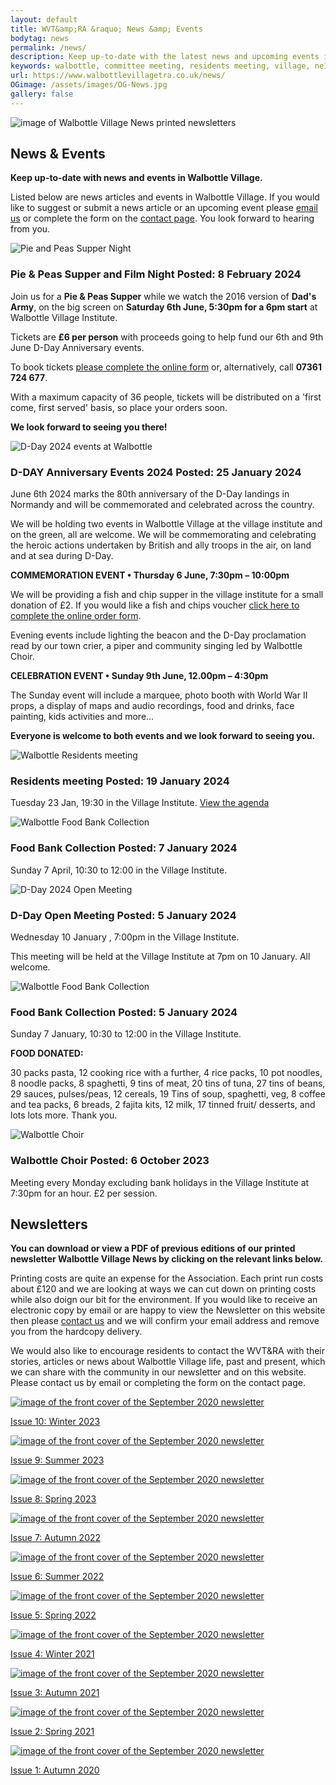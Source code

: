 ```yaml
---
layout: default
title: WVT&amp;RA &raquo; News &amp; Events
bodytag: news
permalink: /news/
description: Keep up-to-date with the latest news and upcoming events in Walbottle Village including download links for the printed newsletter.
keywords: walbottle, committee meeting, residents meeting, village, ne15 8, news, events, news and events, walbottle choir, food bank, foodbank, newsletter, pdf, download
url: https://www.walbottlevillagetra.co.uk/news/
OGimage: /assets/images/OG-News.jpg
gallery: false
---
```

<div class="container-fluid">
	<div class="row">
		<div class="mastImg">
			<img src="/assets/images/masthead-news.jpg" class="img-responsive" alt="image of Walbottle Village News printed newsletters"/>
		</div>
	</div>
</div>
<div class="container-fluid groups"> <!-- container-fluid -->
	<div class="row"> <!-- row -->
		<div class="col-sm-1 col-xs-0"></div>
		<div class="col-sm-10 col-xs-12 mainPanel">
			<div class="row">
				<div class="col-xs-12">
					<h2>News &amp; Events</h2>
					<p><strong>Keep up-to-date with news and events in Walbottle Village.</strong></p>
					<p>Listed below are news articles and events in Walbottle Village. If you would like to suggest or submit a news article or an upcoming event please <a href="mailto:newsletter@walbottlevillagetra.co.uk?Subject=News%20&amp;%20Events" title="email WVT&amp;RA with your news or event">email us</a> or complete the form on the <a href="/contact/" title="visit the WVT&amp;RA contact page" target="_self">contact page</a>. You look forward to hearing from you.</p>
				</div>
			</div>
			<div class="col-xs-12 eventWrap">
				<div class="row" id="pie-peas">
					<div class="article">
						<div class="col-sm-3 col-xs-12">
							<img src="/assets/images/D-DAY-FilmNight-868x414.jpg" loading="lazy" alt="Pie and Peas Supper Night" class="img-responsive" loading="lazy">
						</div>
						<div class="col-sm-9 col-xs-12">
							<h3>Pie &amp; Peas Supper and Film Night <span>Posted: 8 February 2024</span></h3>
							<p>Join us for a <strong>Pie &amp; Peas Supper</strong> while we watch the 2016 version of <strong>Dad's Army</strong>, on the big screen on <strong>Saturday 6th June, 5:30pm for a 6pm start</strong> at Walbottle Village Institute.</p>
							<p>Tickets are <strong>&pound;6 per person</strong> with proceeds going to help fund our 6th and 9th June D-Day Anniversary events.</p>
<p>To book tickets <a href="https://docs.google.com/forms/d/1k9PPXc_Q26jfObUPDbKfxeTCLdhTh0f-bRz3kslEPHk/viewform?edit_requested=true" target="_blank" title="open the order form in a new window">please complete the online form</a> or, alternatively, call <strong>07361 724 677</strong>.</p>
							<p>With a maximum capacity of 36 people, tickets will be distributed on a 'first come, first served' basis, so place your orders soon.</p>
<p><strong>We look forward to seeing you there!</strong></p>
						</div>
					</div>
				</div>
				<div class="row" id="d-day-events">
					<div class="article">
						<div class="col-sm-3 col-xs-12">
							<img src="/assets/images/D-DAY-events-868x414.jpg" loading="lazy" alt="D-Day 2024 events at Walbottle" class="img-responsive" loading="lazy">
						</div>
						<div class="col-sm-9 col-xs-12">
							<h3>D-DAY Anniversary Events 2024 <span>Posted: 25 January 2024</span></h3>
							<p>June 6th 2024 marks the 80th anniversary of the D-Day landings in Normandy and will be commemorated and celebrated across the country.</p>
							<p>We will be holding two events in Walbottle Village at the village institute and on the green, all are welcome. We will be commemorating and celebrating the heroic actions undertaken by British and ally troops in the air, on land and at sea during D-Day.</p>
<p><strong>COMMEMORATION EVENT • Thursday 6 June, 7:30pm – 10:00pm</strong></p>
<p>We will be providing a fish and chip supper in the village institute for a small donation of £2. If you would like a fish and chips voucher <a href="https://docs.google.com/forms/d/e/1FAIpQLSd1qQ7BH_qadeOUoZorrwmct0wv-hYV6TAYJaSXptJNKpe7sQ/viewform" target="_blank" title="open the order form in a new window">click here to complete the online order form</a>.</p>
							<p>Evening events include lighting the beacon and the D-Day proclamation read by our town crier, a piper and community singing led by Walbottle Choir.</p>
							<p><strong>CELEBRATION EVENT • Sunday 9th June, 12.00pm – 4:30pm</strong></p>
<p>The Sunday event will include a marquee, photo booth with World War II props, a display of maps and audio recordings, food and drinks, face painting, kids activities and more&hellip;</p>

<p><strong>Everyone is welcome to both events and we look forward to seeing you.</strong></p>
						</div>
					</div>
				</div>
				<div class="row" id="meeting">
					<div class="article">
						<div class="col-sm-3 col-xs-12">
								<img src="/assets/images/ResidentsMeeting-Website-868x414-Green.jpg" loading="lazy" alt="Walbottle Residents meeting" class="img-responsive" loading="lazy">
							</div>
							<div class="col-sm-9 col-xs-12">
								<h3>Residents meeting <span>Posted: 19 January 2024</span></h3>
								<p>Tuesday 23 Jan, 19:30 in the Village Institute. <a href="/assets/pdf/240123 - WVTRA Committee Meeting Agenda.docx.pdf" title="agenda">View the agenda</a> </p>
							</div>
						</div>
					</div>
					<div class="row" id="foodbank">
						<div class="article">
							<div class="col-sm-3 col-xs-12">
								<img src="/assets/images/foodbank.jpg" loading="lazy" alt="Walbottle Food Bank Collection" class="img-responsive" loading="lazy">
							</div>
							<div class="col-sm-9 col-xs-12">
								<h3>Food Bank Collection <span>Posted: 7 January 2024</span></h3>
								<p>Sunday 7 April, 10:30 to 12:00 in the Village Institute.</p>
							</div>
						</div>
					</div>
					<div class="row" id="DDay">
						<div class="article">
							<div class="col-sm-3 col-xs-12">
								<img src="/assets/images/DDay.jpg" loading="lazy" alt="D-Day 2024 Open Meeting" class="img-responsive" loading="lazy">
							</div>
							<div class="col-sm-9 col-xs-12">
								<h3>D-Day Open Meeting <span>Posted: 5 January 2024</span></h3>
								<p>Wednesday 10 January , 7:00pm  in the Village Institute.</p>
								<p>This meeting will be held at the Village Institute at 7pm on 10 January. All welcome.</p>
							</div>	
						</div>
					</div>
					<div class="row" id="foodbankJan">
						<div class="article">
							<div class="col-sm-3 col-xs-12">
								<img src="/assets/images/Foodbank-Jan.jpg" loading="lazy" alt="Walbottle Food Bank Collection" class="img-responsive" loading="lazy">
							</div>
							<div class="col-sm-9 col-xs-12">
								<h3>Food Bank Collection <span>Posted: 5 January 2024</span></h3>
								<p>Sunday 7 January, 10:30 to 12:00 in the Village Institute.</p>
								<p><strong>FOOD DONATED:</strong></p>
								<p>30 packs pasta, 12 cooking rice with a further, 4 rice packs, 10 pot noodles, 8 noodle packs, 8 spaghetti, 9 tins of meat, 20 tins of tuna, 27 tins of beans, 29 sauces, pulses/peas, 12 cereals, 19 Tins of soup, spaghetti, veg, 8 coffee and tea packs, 6 breads, 2 fajita kits, 12 milk, 17 tinned fruit/ desserts, and lots lots more. Thank you.</p>
							</div>	
						</div>
					</div>
     					<!--
					<div class="row" id="halloween">
						<div class="article">
							<div class="col-sm-3 col-xs-12">
								<img src="/assets/images/halloween.jpg" loading="lazy" alt="Halloween Trail 2023" class="img-responsive" loading="lazy">
							</div>
							<div class="col-sm-9 col-xs-12">
								<h3>Halloween Trail <span>Posted: 15 October 2023</span></h3>
								<p>Our popular Halloween trail will take place on 31 October, starting from Walbotl Coffee House, turn up between 4pm and 7pm.</p>
							</div>
						</div>
					</div>
					<div class="row" id="foodbank-Oct">
						<div class="article">
							<div class="col-sm-3 col-xs-12">
								<img src="/assets/images/foodbank.jpg" loading="lazy" alt="Walbottle Food Bank Collection" class="img-responsive" loading="lazy">
							</div>
							<div class="col-sm-9 col-xs-12">
								<h3>Food Bank Collection <span>Posted: 8 October 2023</span></h3>
								<p>Sunday, 15 October, 10:30 to 11:30 in the Village Institute.</p>
							</div>	
						</div>
					</div>
     					-->
					<div class="row" id="choir">
						<div class="article">
							<div class="col-sm-3 col-xs-12">
								<img src="/assets/images/choir.jpg" loading="lazy" alt="Walbottle Choir" class="img-responsive" loading="lazy">
							</div>
							<div class="col-sm-9 col-xs-12">
								<h3>Walbottle Choir <span>Posted: 6 October 2023</span></h3>
								<p>Meeting every Monday excluding bank holidays in the Village Institute at 7:30pm for an hour. £2 per session.</p>
							</div>
						</div>
					</div>
				</div>
			<div class="row">
				<div class="col-xs-12">
					<h2>Newsletters</h2>
					<div>
						<p><strong>You can download or view a PDF of previous editions of our printed newsletter Walbottle Village News by clicking on the relevant links below.</strong></p>
						<p>Printing costs are quite an expense for the Association. Each print run costs about &pound;120 and we are looking at ways we can cut down on printing costs while also doign our bit for the environment. If you would like to receive an electronic copy by email or are happy to view the Newsletter on this website then please <a href="mailto:newsletter@walbottlevillagetra.co.uk?Subject=Newsletter%20Delivery%20Method" title="let us know your newsletter delivery prefernces">contact us</a> and we will confirm your email address and remove you from the hardcopy delivery.</p>
						<p>We would also like to encourage residents to contact the WVT&amp;RA with their stories, articles or news about Walbottle Village life, past and present, which we can share with the community in our newsletter and on this website. Please contact us by email or completing the form on the contact page.</p>
					</div>
				</div>
			</div>
			<div class="row newsletters">
				<div class="col-md-3 col-sm-4 col-xs-6">
					<a href="/assets/pdf/Village-News-Winter-2023.pdf" title="click to download a PDF of the printed newsletter" target="_blank"><img src="/assets/images/Newsletter-10.jpg" alt="image of the front cover of the September 2020 newsletter" class="img-responsive" loading="lazy">
					<p>Issue 10: Winter 2023</p></a>
				</div>
				<div class="col-md-3 col-sm-4 col-xs-6">
					<a href="/assets/pdf/Walbottle-Residents-A4-Newsletter-Summer-23.pdf" title="click to download a PDF of the printed newsletter" target="_blank"><img src="/assets/images/Newsletter-09.jpg" alt="image of the front cover of the September 2020 newsletter" class="img-responsive" loading="lazy">
					<p>Issue 9: Summer 2023</p></a>
				</div>
				<div class="col-md-3 col-sm-4 col-xs-6">
					<a href="/assets/pdf/Walbottle-Residents-A4-Newsletter-Spring-23.pdf" title="click to download a PDF of the printed newsletter" target="_blank"><img src="/assets/images/Newsletter-08.jpg" alt="image of the front cover of the September 2020 newsletter" class="img-responsive" loading="lazy">
					<p>Issue 8: Spring 2023</p></a>
				</div>
				<div class="col-md-3 col-sm-4 col-xs-6">
					<a href="/assets/pdf/Walbottle-Residents-A4-Newsletter-AUTUMN-2022-V2.pdf" title="click to download a PDF of the printed newsletter" target="_blank"><img src="/assets/images/Newsletter-07.jpg" alt="image of the front cover of the September 2020 newsletter" class="img-responsive" loading="lazy">
					<p>Issue 7: Autumn 2022</p></a>
				</div>
				<div class="col-md-3 col-sm-4 col-xs-6">
					<a href="/assets/pdf/Summer-2022-Walbottle-News.pdf" title="click to download a PDF of the printed newsletter" target="_blank"><img src="/assets/images/Newsletter-06.jpg" alt="image of the front cover of the September 2020 newsletter" class="img-responsive" loading="lazy">
					<p>Issue 6: Summer 2022</p></a>
				</div>
				<div class="col-md-3 col-sm-4 col-xs-6">
					<a href="/assets/pdf/Spring-2022-Walbottle-News.pdf" title="click to download a PDF of the printed newsletter" target="_blank"><img src="/assets/images/Newsletter-05.jpg" alt="image of the front cover of the September 2020 newsletter" class="img-responsive" loading="lazy">
					<p>Issue 5: Spring 2022</p></a>
				</div>
				<div class="col-md-3 col-sm-4 col-xs-6">
					<a href="/assets/pdf/Walbottle-News-Dec-21-v2.pdf" title="click to download a PDF of the printed newsletter" target="_blank"><img src="/assets/images/Newsletter-04.jpg" alt="image of the front cover of the September 2020 newsletter" class="img-responsive" loading="lazy">
					<p>Issue 4: Winter 2021</p></a>
				</div>
				<div class="col-md-3 col-sm-4 col-xs-6">
					<a href="/assets/pdf/Walbottle-Newsletter-sept-21.pdf" title="click to download a PDF of the printed newsletter" target="_blank"><img src="/assets/images/Newsletter-03.jpg" alt="image of the front cover of the September 2020 newsletter" class="img-responsive" loading="lazy">
					<p>Issue 3: Autumn 2021</p></a>
				</div>
				<div class="col-md-3 col-sm-4 col-xs-6">
					<a href="/assets/pdf/WVTRA-Newsletter-24_04_21.pdf" title="click to download a PDF of the printed newsletter" target="_blank"><img src="/assets/images/Newsletter-02.jpg" alt="image of the front cover of the September 2020 newsletter" class="img-responsive" loading="lazy">
					<p>Issue 2: Spring 2021</p></a>
				</div>
				<div class="col-md-3 col-sm-4 col-xs-6">
					<a href="/assets/pdf/Sept-20-newsletter.pdf" title="click to download a PDF of the printed newsletter" target="_blank"><img src="/assets/images/Newsletter-01.jpg" alt="image of the front cover of the September 2020 newsletter" class="img-responsive" loading="lazy">
					<p>Issue 1: Autumn 2020</p></a>
				</div>
			</div>
		</div>
		<div class="col-sm-1 col-xs-0"></div>
	</div> <!--/row -->
</div> <!-- /container-fluid -->
